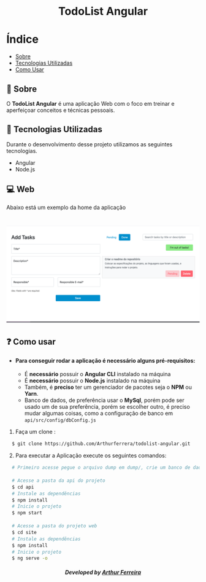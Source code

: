 <h1 align="center">
  TodoList Angular
</h1>

# Índice

- [Sobre](#sobre)
- [Tecnologias Utilizadas](#tecnologias-utilizadas)
- [Como Usar](#como-usar)

<a id="sobre"></a>

## :bookmark: Sobre

O <strong>TodoList Angular</strong> é uma aplicação Web com o foco em treinar e aperfeiçoar conceitos e técnicas pessoais. 

<a id="tecnologias-utilizadas"></a>

## :rocket: Tecnologias Utilizadas

Durante o desenvolvimento desse projeto utilizamos as seguintes tecnologias.

- Angular
- Node.js

## :computer: Web

Abaixo está um exemplo da home da aplicação

<h1 align="center">
    <img alt="Web" src="assets-readme/captura-home.png" width="900px">
</h1>

<a id="como-usar"></a>

## :question: Como usar

- #### Para conseguir rodar a aplicação é necessário alguns **pré-requisitos:**

  - É **necessário** possuir o **Angular CLI** instalado na máquina
  - É **necessário** possuir o **Node.js** instalado na máquina
  - Também, é **preciso** ter um gerenciador de pacotes seja o **NPM** ou **Yarn**.
  - Banco de dados, de preferência usar o **MySql**, porém pode ser usado um de sua preferência, porém se escolher outro, é preciso mudar algumas coisas, como a configuração de banco em `api/src/config/dbConfig.js`

1. Faça um clone :

```sh
  $ git clone https://github.com/Arthurferrera/todolist-angular.git
```

2. Para executar a Aplicação execute os seguintes comandos:

```sh
  # Primeiro acesse pegue o arquivo dump em dump/, crie um banco de dados na sua conexão localhost e importe esse dump
  
  # Acesse a pasta da api do projeto
  $ cd api
  # Instale as dependências
  $ npm install
  # Inicie o projeto
  $ npm start
  
  # Acesse a pasta do projeto web
  $ cd site
  # Instale as dependências
  $ npm install
  # Inicie o projeto
  $ ng serve -o
```



<h5 align="center">
    Developed by <a href="https://www.linkedin.com/in/arthurferreira99/" target="_blank">Arthur Ferreira</a>
</h5>
